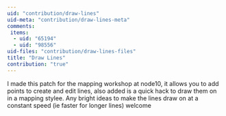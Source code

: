```yaml
---
uid: "contribution/draw-lines"
uid-meta: "contribution/draw-lines-meta"
comments: 
 items: 
  - uid: "65194"
  - uid: "98556"
uid-files: "contribution/draw-lines-files"
title: "Draw Lines"
contribution: "true"
---
```


I made this patch for the mapping workshop at node10, it allows you to add points to create and edit lines, also added is a quick hack to draw them on in a mapping stylee.
Any bright ideas to make the lines draw on at a constant speed (ie faster for longer lines) welcome
